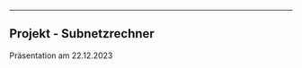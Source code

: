 ------------------------
Projekt - Subnetzrechner
------------------------

Präsentation am 22.12.2023